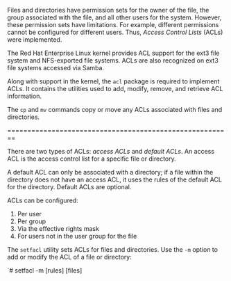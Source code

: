 Files and directories have permission sets for the owner of the file, the group associated with the file, and all other users for the system. However, these permission sets have limitations. For example, different permissions cannot be configured for different users. Thus, _Access Control Lists_ (ACLs) were implemented.

The Red Hat Enterprise Linux kernel provides ACL support for the ext3 file system and NFS-exported file systems. ACLs are also recognized on ext3 file systems accessed via Samba.

Along with support in the kernel, the `acl` package is required to implement ACLs. It contains the utilities used to add, modify, remove, and retrieve ACL information.

The `cp` and `mv` commands copy or move any ACLs associated with files and directories.

========================================================

There are two types of ACLs: _access ACLs_ and _default ACLs_. An access ACL is the access control list for a specific file or directory. 

A default ACL can only be associated with a directory; if a file within the directory does not have an access ACL, it uses the rules of the default ACL for the directory. Default ACLs are optional.

ACLs can be configured:

1. Per user
2. Per group
3. Via the effective rights mask
4. For users not in the user group for the file

The `setfacl` utility sets ACLs for files and directories. Use the `-m` option to add or modify the ACL of a file or directory:

`# setfacl -m [rules] [files]



